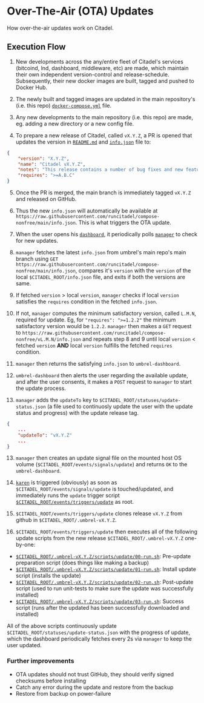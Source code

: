 <!--
SPDX-FileCopyrightText: 2020 Umbrel. https://getumbrel.com

SPDX-License-Identifier: MIT
-->

# Over-The-Air (OTA) Updates
How over-the-air updates work on Citadel.

## Execution Flow

1. New developments across the any/entire fleet of Citadel's services (bitcoind, lnd, dashboard, middleware, etc) are made, which maintain their own independent version-control and release-schedule. Subsequently, their new docker images are built, tagged and pushed to Docker Hub.

2. The newly built and tagged images are updated in the main repository's (i.e. this repo) [`docker-compose.yml`](https://github.com/runcitadel/compose-nonfree/blob/main/docker-compose.yml) file.

3. Any new developments to the main repository (i.e. this repo) are made, eg. adding a new directory or a new config file.

4. To prepare a new release of Citadel, called `vX.Y.Z`, a PR is opened that updates the version in [`README.md`](https://github.com/runcitadel/compose-nonfree/blob/main/README.md) and [`info.json`](https://github.com/runcitadel/compose-nonfree/blob/main/info.json) file to:

```json
{
    "version": "X.Y.Z",
    "name": "Citadel vX.Y.Z",
    "notes": "This release contains a number of bug fixes and new features.",
    "requires": ">=A.B.C"
}
```

5. Once the PR is merged, the main branch is immediately tagged `vX.Y.Z` and released on GitHub.

6. Thus the new `info.json` will automatically be available at `https://raw.githubusercontent.com/runcitadel/compose-nonfree/main/info.json`. This is what triggers the OTA update.

6. When the user opens his [`dashboard`](https://github.com/runcitadel/dashboard-old), it periodically polls [`manager`](https://github.com/runcitadel/manager) to check for new updates.

7. `manager` fetches the latest `info.json` from umbrel's main repo's main branch using `GET https://raw.githubusercontent.com/runcitadel/compose-nonfree/main/info.json`, compares it's `version` with the `version` of the local `$CITADEL_ROOT/info.json` file, and exits if both the versions are same.

8. If fetched `version` > local `version`, `manager` checks if local `version` satisfies the `requires` condition in the fetched `info.json`.

9. If not, `manager` computes the minimum satisfactory version, called `L.M.N`, required for update. Eg, for `"requires": ">=1.2.2"` the minimum satisfactory version would be `1.2.2`. `manager` then makes a `GET` request to `https://raw.githubusercontent.com/runcitadel/compose-nonfree/vL.M.N/info.json` and repeats step 8 and 9 until local `version` < fetched `version` **AND** local `version` fulfills the fetched `requires` condition.

10. `manager` then returns the satisfying `info.json` to `umbrel-dashboard`.

11. `umbrel-dashboard` then alerts the user regarding the available update, and after the user consents, it makes a `POST` request to `manager` to start the update process.

12. `manager` adds the `updateTo` key to `$CITADEL_ROOT/statuses/update-status.json` (a file used to continuosly update the user with the update status and progress) with the update release tag.

```json
{
    ...
    "updateTo": "vX.Y.Z"
    ...
}
```

13. `manager` then creates an update signal file on the mounted host OS volume (`$CITADEL_ROOT/events/signals/update`) and returns `OK` to the `umbrel-dashboard`.

14. [`karen`](https://github.com/runcitadel/compose-nonfree/blob/main/karen) is triggered (obviously) as soon as `$CITADEL_ROOT/events/signals/update` is touched/updated, and immediately runs the `update` trigger script [`$CITADEL_ROOT/events/triggers/update`](https://github.com/runcitadel/compose-nonfree/blob/main/events/triggers/update) as root.

15. `$CITADEL_ROOT/events/triggers/update` clones release `vX.Y.Z` from github in `$CITADEL_ROOT/.umbrel-vX.Y.Z`.

16. `$CITADEL_ROOT/events/triggers/update` then executes all of the following update scripts from the new release `$CITADEL_ROOT/.umbrel-vX.Y.Z` one-by-one:

- [`$CITADEL_ROOT/.umbrel-vX.Y.Z/scripts/update/00-run.sh`](https://github.com/runcitadel/compose-nonfree/blob/main/scripts/update/00-run.sh): Pre-update preparation script (does things like making a backup)
- [`$CITADEL_ROOT/.umbrel-vX.Y.Z/scripts/update/01-run.sh`](https://github.com/runcitadel/compose-nonfree/blob/main/scripts/update/01-run.sh): Install update script (installs the update)
- [`$CITADEL_ROOT/.umbrel-vX.Y.Z/scripts/update/02-run.sh`](https://github.com/runcitadel/compose-nonfree/blob/main/scripts/update/02-run.sh): Post-update script (used to run unit-tests to make sure the update was successfully installed)
- [`$CITADEL_ROOT/.umbrel-vX.Y.Z/scripts/update/03-run.sh`](https://github.com/runcitadel/compose-nonfree/blob/main/scripts/update/03-run.sh): Success script (runs after the updated has been successfully downloaded and installed)

All of the above scripts continuously update `$CITADEL_ROOT/statuses/update-status.json` with the progress of update, which the dashboard periodically fetches every 2s via `manager` to keep the user updated.

### Further improvements

- OTA updates should not trust GitHub, they should verify signed checksums before installing
- Catch any error during the update and restore from the backup
- Restore from backup on power-failure
